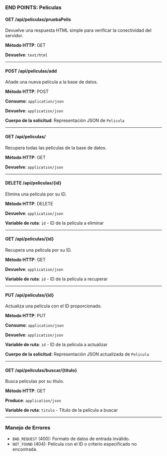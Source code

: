 ### END POINTS: Películas

#### GET /api/peliculas/pruebaPelis
Devuelve una respuesta HTML simple para verificar la conectividad del servidor.

**Método HTTP**: GET

**Devuelve**: `text/html`

---

#### POST /api/peliculas/add
Añade una nueva película a la base de datos.

**Método HTTP**: POST

**Consumo**: `application/json`

**Devuelve**: `application/json`

**Cuerpo de la solicitud**: Representación JSON de `Pelicula`

---

#### GET /api/peliculas/
Recupera todas las películas de la base de datos.

**Método HTTP**: GET

**Devuelve**: `application/json`

---

#### DELETE /api/peliculas/{id}
Elimina una película por su ID.

**Método HTTP**: DELETE

**Devuelve**: `application/json`

**Variable de ruta**: `id` - ID de la película a eliminar

---

#### GET /api/peliculas/{id}
Recupera una película por su ID.

**Método HTTP**: GET

**Devuelve**: `application/json`

**Variable de ruta**: `id` - ID de la película a recuperar

---

#### PUT /api/peliculas/{id}
Actualiza una película con el ID proporcionado.

**Método HTTP**: PUT

**Consumo**: `application/json`

**Devuelve**: `application/json`

**Variable de ruta**: `id` - ID de la película a actualizar

**Cuerpo de la solicitud**: Representación JSON actualizada de `Pelicula`

---

#### GET /api/peliculas/buscar/{titulo}
Busca películas por su título.

**Método HTTP**: GET

**Produce**: `application/json`

**Variable de ruta**: `titulo` - Título de la película a buscar

---

### Manejo de Errores

- `BAD_REQUEST` (400): Formato de datos de entrada inválido.
- `NOT_FOUND` (404): Película con el ID o criterio especificado no encontrada.

